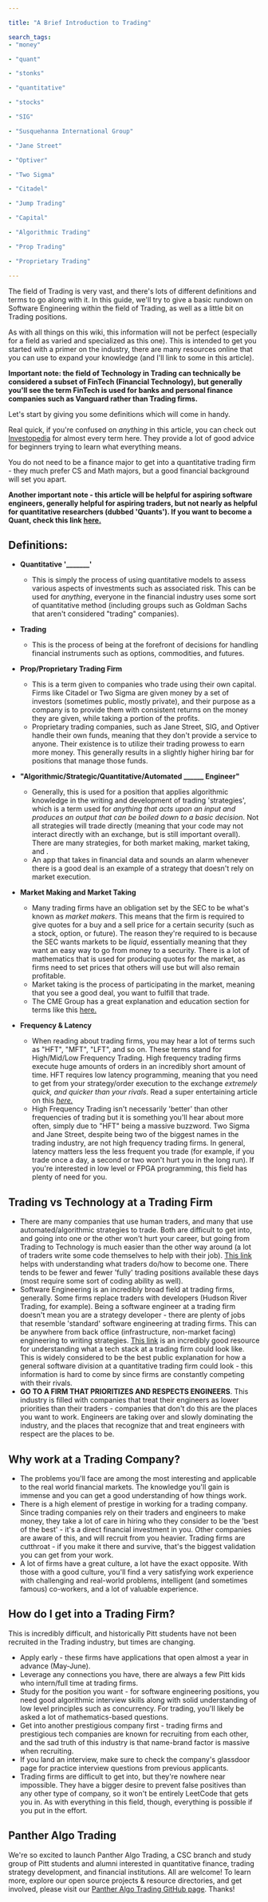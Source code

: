 ```yaml
---

title: "A Brief Introduction to Trading"

search_tags:
- "money"

- "quant"

- "stonks"

- "quantitative"

- "stocks"

- "SIG"

- "Susquehanna International Group"

- "Jane Street"

- "Optiver"

- "Two Sigma"

- "Citadel"

- "Jump Trading"

- "Capital"

- "Algorithmic Trading"

- "Prop Trading"

- "Proprietary Trading"

---
```


  

The field of Trading is very vast, and there's lots of different definitions and terms to go along with it. In this guide, we'll try to give a basic rundown on Software Engineering within the field of Trading, as well as a little bit on Trading positions.

As with all things on this wiki, this information will not be perfect (especially for a field as varied and specialized as this one). This is intended to get you started with a primer on the industry, there are many resources online that you can use to expand your knowledge (and I'll link to some in this article).  

**Important note: the field of Technology in Trading can technically be considered a subset of FinTech (Financial Technology), but generally you'll see the term FinTech is used for banks and personal finance companies such as Vanguard rather than Trading firms.**
  

Let's start by giving you some definitions which will come in handy.

Real quick, if you're confused on *anything* in this article, you can check out [Investopedia](https://investopedia.com/) for almost every term here. They provide a lot of good advice for beginners trying to learn what everything means.

You do not need to be a finance major to get into a quantitative trading firm - they much prefer CS and Math majors, but a good financial background will set you apart.

**Another important note - this article will be helpful for aspiring software engineers, generally helpful for aspiring traders, but not nearly as helpful for quantitative researchers (dubbed 'Quants'). If you want to become a Quant, check this link [here.](https://www.quantstart.com/articles/Understanding-How-to-Become-a-Quantitative-Analyst/)**

## Definitions:

-  **Quantitative '_______'**
	- This is simply the process of using quantitative models to assess various aspects of investments such as associated risk. This can be used for *anything*, everyone in the financial industry uses some sort of quantitative method (including groups such as Goldman Sachs that aren't considered "trading" companies). 

- **Trading**
	- This is the process of being at the forefront of decisions for handling financial instruments such as options, commodities, and futures. 

- **Prop/Proprietary Trading Firm**
	- This is a term given to companies who trade using their own capital. Firms like Citadel or Two Sigma are given money by a set of investors (sometimes public, mostly private), and their purpose as a company is to provide them with consistent returns on the money they are given, while taking a portion of the profits. 
	- Proprietary trading companies, such as Jane Street, SIG, and Optiver handle their own funds, meaning that they don't provide a service to anyone. Their existence is to utilize their trading prowess to earn more money. This generally results in a slightly higher hiring bar for positions that manage those funds.

- **"Algorithmic/Strategic/Quantitative/Automated ______ Engineer"**
	- Generally, this is used for a position that applies algorithmic knowledge in the writing and development of trading 'strategies', which is a term used for *anything that acts upon an input and produces an output that can be boiled down to a basic decision*. Not all strategies will trade directly (meaning that your code may not interact directly with an exchange, but is still important overall). There are many strategies, for both market making, market taking, and .
	- An app that takes in financial data and sounds an alarm whenever there is a good deal is an example of a strategy that doesn't rely on market execution.

- **Market Making and Market Taking**
	- Many trading firms have an obligation set by the SEC to be what's known as *market makers*. This means that the firm is required to give quotes for a buy and a sell price for a certain security (such as a stock, option, or future). The reason they're required to is because the SEC wants markets to be *liquid*, essentially meaning that they want an easy way to go from money to a security. There is a lot of mathematics that is used for producing quotes for the market, as firms need to set prices that others will use but will also remain profitable.
	- Market taking is the process of participating in the market, meaning that you see a good deal, you want to fulfill that trade. 
	- The CME Group has a great explanation and education section for terms like this [here.](https://www.cmegroup.com/education/courses/trading-and-analysis/market-makers-vs-market-takers.html#:~:text=Market%20makers%20generally%20try%20to,in%20the%20current%20last%20price.&text=Market%20takers%20are%20less%20concerned,the%20best%20bid%20or%20offer.)

- **Frequency & Latency**
	- When reading about trading firms, you may hear a lot of terms such as "HFT", "MFT", "LFT", and so on. These terms stand for High/Mid/Low Frequency Trading. High frequency trading firms execute huge amounts of orders in an incredibly short amount of time. HFT requires low latency programming, meaning that you need to get from your strategy/order execution to the exchange *extremely quick, and quicker than your rivals*. Read a super entertaining article on this [*here.*](https://www.bloomberg.com/news/features/2019-03-08/the-gazillion-dollar-standoff-over-two-high-frequency-trading-towers)
	- High Frequency Trading isn't necessarily 'better' than other frequencies of trading but it is something you'll hear about more often, simply due to "HFT" being a massive buzzword. Two Sigma and Jane Street, despite being two of the biggest names in the trading industry, are not high frequency trading firms.
	In general, latency matters less the less frequent you trade (for example, if you trade once a day, a second or two won't hurt you in the long run). If you're interested in low level or FPGA programming, this field has plenty of need for you.


## Trading vs Technology at a Trading Firm
- There are many companies that use human traders, and many that use automated/algorithmic strategies to trade. Both are difficult to get into, and going into one or the other won't hurt your career, but going from Trading to Technology is much easier than the other way around (a lot of traders write some code themselves to help with their job). [This link](https://www.investopedia.com/articles/active-trading/112614/steps-becoming-quant-trader.asp) helps with understanding what traders do/how to become one. There tends to be fewer and fewer 'fully' trading positions available these days (most require some sort of coding ability as well).
- Software Engineering is an incredibly broad field at trading firms, generally. Some firms replace traders with developers (Hudson River Trading, for example). Being a software engineer at a trading firm doesn't mean you are a strategy developer - there are plenty of jobs that resemble 'standard' software engineering at trading firms. This can be anywhere from back office (infrastructure, non-market facing) engineering to writing strategies. [This link](https://blog.headlandstech.com/2017/08/03/quantitative-trading-summary/) is an incredibly good resource for understanding what a tech stack at a trading firm could look like. This is widely considered to be the best public explanation for how a general software division at a quantitative trading firm could look - this information is hard to come by since firms are constantly competing with their rivals.
- **GO TO A FIRM THAT PRIORITIZES AND RESPECTS ENGINEERS**. This industry is filled with companies that treat their engineers as lower priorities than their traders - companies that don't do this are the places you want to work. Engineers are taking over and slowly dominating the industry, and the places that recognize that and treat engineers with respect are the places to be.

## Why work at a Trading Company?
- The problems you'll face are among the most interesting and applicable to the real world financial markets. The knowledge you'll gain is immense and you can get a good understanding of how things work.
- There is a high element of prestige in working for a trading company. Since trading companies rely on their traders and engineers to make money, they take a lot of care in hiring who they consider to be the 'best of the best' - it's a direct financial investment in you. Other companies are aware of this, and will recruit from you heavier. Trading firms are cutthroat - if you make it there and survive, that's the biggest validation you can get from your work.
- A lot of firms have a great culture, a lot have the exact opposite. With those with a good culture, you'll find a very satisfying work experience with challenging and real-world problems, intelligent (and sometimes famous) co-workers, and a lot of valuable experience.



## How do I get into a Trading Firm?

This is incredibly difficult, and historically Pitt students have not been recruited in the Trading industry, but times are changing.

- Apply early - these firms have applications that open almost a year in advance (May-June).
- Leverage any connections you have, there are always a few Pitt kids who intern/full time at trading firms.
- Study for the position you want - for software engineering positions, you need good algorithmic interview skills along with solid understanding of low level principles such as concurrency. For trading, you'll likely be asked a lot of mathematics-based questions.
- Get into another prestigious company first - trading firms and prestigious tech companies are known for recruiting from each other, and the sad truth of this industry is that name-brand factor is massive when recruiting. 
- If you land an interview, make sure to check the company's glassdoor page for practice interview questions from previous applicants.
- Trading firms are difficult to get into, but they're nowhere near impossible. They have a bigger desire to prevent false positives than any other type of company, so it won't be entirely LeetCode that gets you in. As with everything in this field, though, everything is possible if you put in the effort.

## Panther Algo Trading

We're so excited to launch Panther Algo Trading, a CSC branch and study group of Pitt students and alumni interested in quantitative finance, trading strategy development, and financial institutions. All are welcome! To learn more, explore our open source projects & resource directories, and get involved, please visit our [Panther Algo Trading GitHub page](https://github.com/PantherAlgoTrading). Thanks!

